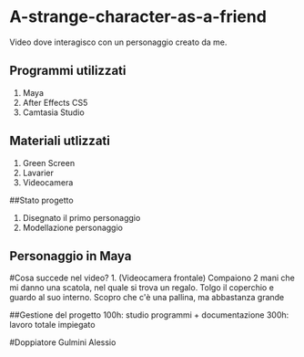 # A-strange-character-as-a-friend
Video dove interagisco con un personaggio creato da me.


## Programmi utilizzati
1. Maya
2. After Effects CS5
3. Camtasia Studio

## Materiali utlizzati 
1. Green Screen
2. Lavarier
3. Videocamera

##Stato progetto
1. Disegnato il primo personaggio
2. Modellazione personaggio

## Personaggio in Maya

#Cosa succede nel video?
1. 
(Videocamera frontale)
Compaiono 2 mani che mi danno una scatola, nel quale si trova un regalo.
Tolgo il coperchio e guardo al suo interno.
Scopro che c'è una pallina, ma abbastanza grande

##Gestione del progetto
100h: studio programmi + documentazione
300h: lavoro totale impiegato 

#Doppiatore
Gulmini Alessio

